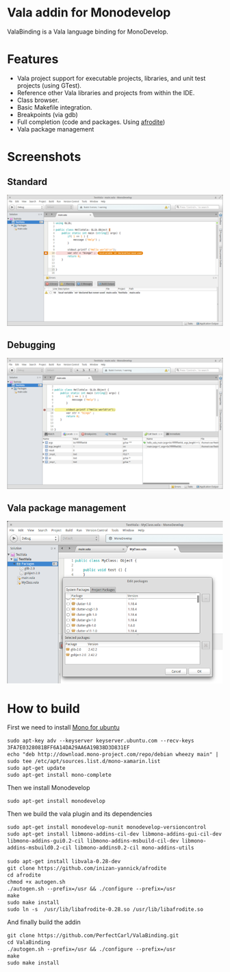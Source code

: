 # Vala addin for Monodevelop 

ValaBinding is a Vala language binding for MonoDevelop.

# Features
* Vala project support for executable projects, libraries, and unit test projects (using GTest).
* Reference other Vala libraries and projects from within the IDE.
* Class browser.
* Basic Makefile integration.
* Breakpoints (via gdb)
* Full completion (code and packages. Using [afrodite](https://github.com/inizan-yannick/afrodite))
* Vala package management

# Screenshots

## Standard
![standard](docs/ide-monodevelop.png)

## Debugging
![debugging](docs/ide-monodevelop-debug.png)

## Vala package management
![packages](docs/ide-monodevelop-packages.png)

# How to build 
First we need to install [Mono for ubuntu](http://www.mono-project.com/docs/getting-started/install/linux/#debian-ubuntu-and-derivatives")
```
sudo apt-key adv --keyserver keyserver.ubuntu.com --recv-keys 3FA7E0328081BFF6A14DA29AA6A19B38D3D831EF
echo "deb http://download.mono-project.com/repo/debian wheezy main" | sudo tee /etc/apt/sources.list.d/mono-xamarin.list
sudo apt-get update
sudo apt-get install mono-complete
```
Then we install Monodevelop 
```
sudo apt-get install monodevelop 
```
Then we build the vala plugin and its dependencies
```
sudo apt-get install monodevelop-nunit monodevelop-versioncontrol 
sudo apt-get install libmono-addins-cil-dev libmono-addins-gui-cil-dev libmono-addins-gui0.2-cil libmono-addins-msbuild-cil-dev libmono-addins-msbuild0.2-cil libmono-addins0.2-cil mono-addins-utils

sudo apt-get install libvala-0.28-dev
git clone https://github.com/inizan-yannick/afrodite
cd afrodite
chmod +x autogen.sh
./autogen.sh --prefix=/usr && ./configure --prefix=/usr
make 
sudo make install
sudo ln -s  /usr/lib/libafrodite-0.28.so /usr/lib/libafrodite.so
```
And finally build the addin
```
git clone https://github.com/PerfectCarl/ValaBinding.git
cd ValaBinding
./autogen.sh --prefix=/usr && ./configure --prefix=/usr
make
sudo make install 
```

